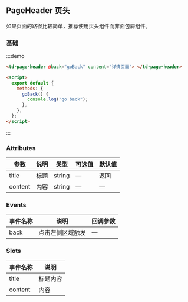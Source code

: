 ## PageHeader 页头

如果页面的路径比较简单，推荐使用页头组件而非面包屑组件。

### 基础

:::demo

```html
<td-page-header @back="goBack" content="详情页面"> </td-page-header>

<script>
  export default {
    methods: {
      goBack() {
        console.log("go back");
      },
    },
  };
</script>
```

:::

### Attributes

| 参数    | 说明 | 类型   | 可选值 | 默认值 |
| ------- | ---- | ------ | ------ | ------ |
| title   | 标题 | string | —      | 返回   |
| content | 内容 | string | —      | —      |

### Events

| 事件名称 | 说明             | 回调参数 |
| -------- | ---------------- | -------- |
| back     | 点击左侧区域触发 | —        |

### Slots

| 事件名称 | 说明     |
| -------- | -------- |
| title    | 标题内容 |
| content  | 内容     |
